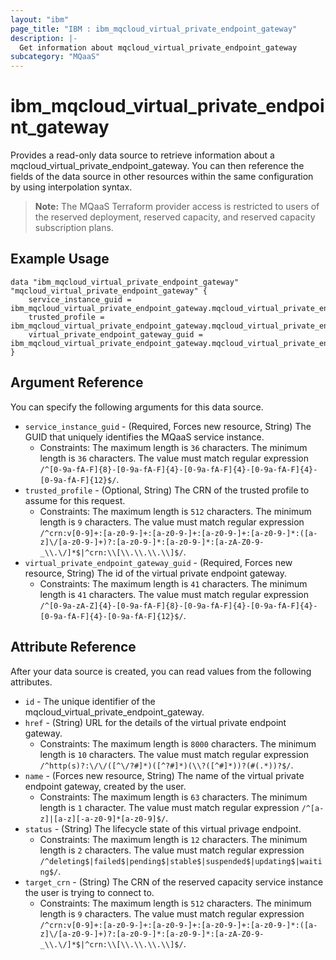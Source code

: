 ```yaml
---
layout: "ibm"
page_title: "IBM : ibm_mqcloud_virtual_private_endpoint_gateway"
description: |-
  Get information about mqcloud_virtual_private_endpoint_gateway
subcategory: "MQaaS"
---
```


# ibm_mqcloud_virtual_private_endpoint_gateway

Provides a read-only data source to retrieve information about a mqcloud_virtual_private_endpoint_gateway. You can then reference the fields of the data source in other resources within the same configuration by using interpolation syntax.

> **Note:** The MQaaS Terraform provider access is restricted to users of the reserved deployment, reserved capacity, and reserved capacity subscription plans.

## Example Usage

```hcl
data "ibm_mqcloud_virtual_private_endpoint_gateway" "mqcloud_virtual_private_endpoint_gateway" {
	service_instance_guid = ibm_mqcloud_virtual_private_endpoint_gateway.mqcloud_virtual_private_endpoint_gateway_instance.service_instance_guid
	trusted_profile = ibm_mqcloud_virtual_private_endpoint_gateway.mqcloud_virtual_private_endpoint_gateway_instance.trusted_profile
	virtual_private_endpoint_gateway_guid = ibm_mqcloud_virtual_private_endpoint_gateway.mqcloud_virtual_private_endpoint_gateway_instance.virtual_private_endpoint_gateway_guid
}
```

## Argument Reference

You can specify the following arguments for this data source.

* `service_instance_guid` - (Required, Forces new resource, String) The GUID that uniquely identifies the MQaaS service instance.
  * Constraints: The maximum length is `36` characters. The minimum length is `36` characters. The value must match regular expression `/^[0-9a-fA-F]{8}-[0-9a-fA-F]{4}-[0-9a-fA-F]{4}-[0-9a-fA-F]{4}-[0-9a-fA-F]{12}$/`.
* `trusted_profile` - (Optional, String) The CRN of the trusted profile to assume for this request.
  * Constraints: The maximum length is `512` characters. The minimum length is `9` characters. The value must match regular expression `/^crn:v[0-9]+:[a-z0-9-]+:[a-z0-9-]+:[a-z0-9-]+:[a-z0-9-]*:([a-z]\/[a-z0-9-]+)?:[a-z0-9-]*:[a-z0-9-]*:[a-zA-Z0-9-_\\.\/]*$|^crn:\\[\\.\\.\\.\\]$/`.
* `virtual_private_endpoint_gateway_guid` - (Required, Forces new resource, String) The id of the virtual private endpoint gateway.
  * Constraints: The maximum length is `41` characters. The minimum length is `41` characters. The value must match regular expression `/^[0-9a-zA-Z]{4}-[0-9a-fA-F]{8}-[0-9a-fA-F]{4}-[0-9a-fA-F]{4}-[0-9a-fA-F]{4}-[0-9a-fA-F]{12}$/`.

## Attribute Reference

After your data source is created, you can read values from the following attributes.

* `id` - The unique identifier of the mqcloud_virtual_private_endpoint_gateway.
* `href` - (String) URL for the details of the virtual private endpoint gateway.
  * Constraints: The maximum length is `8000` characters. The minimum length is `10` characters. The value must match regular expression `/^http(s)?:\/\/([^\/?#]*)([^?#]*)(\\?([^#]*))?(#(.*))?$/`.
* `name` - (Forces new resource, String) The name of the virtual private endpoint gateway, created by the user.
  * Constraints: The maximum length is `63` characters. The minimum length is `1` character. The value must match regular expression `/^[a-z]|[a-z][-a-z0-9]*[a-z0-9]$/`.
* `status` - (String) The lifecycle state of this virtual privage endpoint.
  * Constraints: The maximum length is `12` characters. The minimum length is `2` characters. The value must match regular expression `/^deleting$|failed$|pending$|stable$|suspended$|updating$|waiting$/`.
* `target_crn` - (String) The CRN of the reserved capacity service instance the user is trying to connect to.
  * Constraints: The maximum length is `512` characters. The minimum length is `9` characters. The value must match regular expression `/^crn:v[0-9]+:[a-z0-9-]+:[a-z0-9-]+:[a-z0-9-]+:[a-z0-9-]*:([a-z]\/[a-z0-9-]+)?:[a-z0-9-]*:[a-z0-9-]*:[a-zA-Z0-9-_\\.\/]*$|^crn:\\[\\.\\.\\.\\]$/`.

